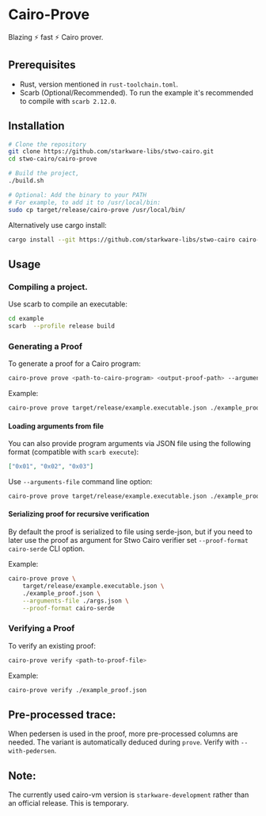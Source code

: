 # Cairo-Prove

Blazing ⚡ fast ⚡ Cairo prover.

## Prerequisites

- Rust, version mentioned in `rust-toolchain.toml`.
- Scarb (Optional/Recommended). To run the example it's recommended to compile with `scarb 2.12.0`.

## Installation

```bash
# Clone the repository
git clone https://github.com/starkware-libs/stwo-cairo.git
cd stwo-cairo/cairo-prove

# Build the project,
./build.sh

# Optional: Add the binary to your PATH
# For example, to add it to /usr/local/bin:
sudo cp target/release/cairo-prove /usr/local/bin/
```

Alternatively use cargo install:

```bash
cargo install --git https://github.com/starkware-libs/stwo-cairo cairo-prove
```

## Usage

### Compiling a project.

Use scarb to compile an executable:
```bash
cd example
scarb  --profile release build 
```

### Generating a Proof

To generate a proof for a Cairo program:

```bash
cairo-prove prove <path-to-cairo-program> <output-proof-path> --arguments <args> 
```

Example:
```bash
cairo-prove prove target/release/example.executable.json ./example_proof.json --arguments 10000
```

#### Loading arguments from file

You can also provide program arguments via JSON file using the following format (compatible with `scarb execute`):

```json
["0x01", "0x02", "0x03"]
```

Use `--arguments-file` command line option:

```sh
cairo-prove prove target/release/example.executable.json ./example_proof.json --arguments-file ./args.json
```

#### Serializing proof for recursive verification

By default the proof is serialized to file using serde-json, but if you need to later use the proof as argument for Stwo Cairo verifier set `--proof-format cairo-serde` CLI option.

Example:

```bash
cairo-prove prove \
    target/release/example.executable.json \
    ./example_proof.json \
    --arguments-file ./args.json \
    --proof-format cairo-serde
```

### Verifying a Proof

To verify an existing proof:

```bash
cairo-prove verify <path-to-proof-file>
```

Example:
```bash
cairo-prove verify ./example_proof.json
```

## Pre-processed trace:
When pedersen is used in the proof, more pre-processed columns are needed. The variant is automatically deduced during `prove`. 
Verify with `--with-pedersen`.

## Note:
The currently used cairo-vm version is `starkware-development` rather than an official release. 
This is temporary.
